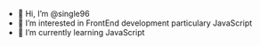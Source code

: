 - 👋 Hi, I’m @single96
- 👀 I’m interested in FrontEnd development particulary JavaScript
- 🌱 I’m currently learning JavaScript
